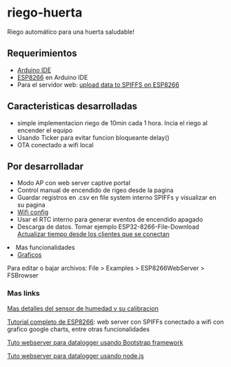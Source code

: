 # riego-huerta
Riego automático para una huerta saludable!

## Requerimientos
<ul> 
<li><a href="https://www.arduino.cc/en/software">Arduino IDE</a></li>
<li><a href="https://github.com/esp8266/Arduino">ESP8266</a> en Arduino IDE</li>
<li>Para el servidor web: <a href="https://arduino-esp8266.readthedocs.io/en/latest/filesystem.html#uploading-files-to-file-system">upload data to SPIFFS on ESP8266</a></li>
</ul>


## Caracteristicas desarrolladas

<ul>
    <li>simple implementacion riego de 10min cada 1 hora. Incia el riego al encender el equipo</li>
    <li>Usando Ticker para evitar funcion bloqueante delay()</li>
    <li>OTA conectado a wifi local</li>
</ul>

## Por desarrolladar
<ul>
    <li>Modo AP con web server captive portal</li>
    <li>Control manual de encendido de rigeo desde la pagina</li>
    <li>Guardar registros en .csv en file system interno SPIFFs y visualizar en su pagina</li>
    <li><a href="https://randomnerdtutorials.com/wifimanager-with-esp8266-autoconnect-custom-parameter-and-manage-your-ssid-and-password/">Wifi config</a></li>
    <li>Usar el RTC interno para generar eventos de encendido apagado</li>
    <li>Descarga de datos. Tomar ejemplo ESP32-8266-File-Download</li>
    <a href="https://stackoverflow.com/questions/10659523/how-to-get-the-exact-local-time-of-client">Actualizar tiempo desde los clientes que se conectan</a>   </li>
</ul>
</li>
<li>Mas funcionalidades
<ul>
    <li><a href="https://randomnerdtutorials.com/esp32-esp8266-plot-chart-web-server/">Graficos</a></li>
</ul>


Para editar o bajar archivos: File > Examples > ESP8266WebServer > FSBrowser
### Mas links
<a href="https://makersportal.com/blog/2020/5/26/capacitive-soil-moisture-calibration-with-arduino#:~:text=Capacitive%20soil%20moisture%20sensors%20exploit,find%20more%20specific%20values%20here%5D.">Mas detalles del sensor de humedad y su calibracion</a>

<p><a href="https://tttapa.github.io/ESP8266/Chap16%20-%20Data%20Logging.html">Tutorial completo de ESP8266</a>: web server con SPIFFs conectado a wifi con grafico google charts, entre otras funcionalidades</p>

<a href="https://diyprojects.io/esp8266-web-server-part-1-store-web-interface-spiffs-area-html-css-js/#.X5hU8Ij0lPY"> Tuto webserver para datalogger usando Bootstrap framework</a>


<a href="https://diyprojects.io/esp8266-web-server-fast-development-of-html-js-with-node-js-and-pug/#.X5hiEIj0lPY"> Tuto webserver para datalogger usando node.js</a>
